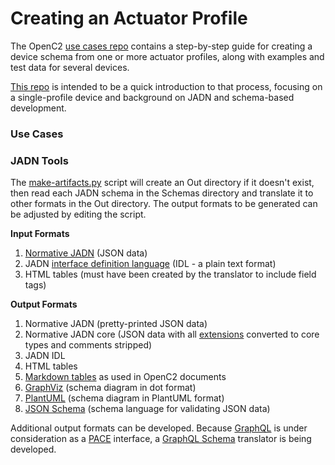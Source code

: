 # Creating an Actuator Profile
The OpenC2 [use cases repo](https://github.com/oasis-tcs/openc2-usecases/tree/main/Actuator-Profile-Schemas)
contains a step-by-step guide for creating a device schema from one or more actuator profiles,
along with examples and test data for several devices.

[This repo](https://github.com/davaya/actuator-profile) is intended to be a quick introduction to that
process, focusing on a single-profile device and background on JADN and schema-based development.

### Use Cases

### JADN Tools

The [make-artifacts.py](make-artifacts.py) script
will create an Out directory if it doesn't exist, then read each JADN schema
in the Schemas directory and translate it to other formats in the Out directory. The output formats to be
generated can be adjusted by editing the script.

**Input Formats**

1) [Normative JADN]() (JSON data)
2) JADN [interface definition language]() (IDL - a plain text format)
3) HTML tables (must have been created by the translator to include field tags)

**Output Formats**

1) Normative JADN (pretty-printed JSON data)
2) Normative JADN core (JSON data with all [extensions]() converted to core types and comments stripped)
3) JADN IDL
4) HTML tables
5) [Markdown tables]() as used in OpenC2 documents
6) [GraphViz]() (schema diagram in dot format)
7) [PlantUML]() (schema diagram in PlantUML format)
8) [JSON Schema]() (schema language for validating JSON data)

Additional output formats can be developed. Because [GraphQL](https://graphql.org/) is under consideration
as a [PACE](https://github.com/opencybersecurityalliance/PACE) interface,
a [GraphQL Schema](https://graphql.org/learn/schema/) translator is being developed.
